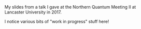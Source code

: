 My slides from a talk I gave at the Northern Quantum Meeting II at Lancaster
University in 2017.

I notice various bits of "work in progress" stuff here!
